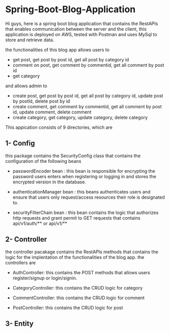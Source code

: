 # Spring-Boot-Blog-Application

Hi guys, here is a spring boot blog application 
that contains the RestAPIs that enables communication between the server and the client,
this application is deployed on AWS, tested with Postman and uses MySql to store and retrieve data.

the functionalities of this blog app allows users to 

- get post, get post by post id, get all post by category id
- comment on post, get comment by commentid, get all comment by post id
- get category

and allows admin to
- create post, get post by post id, get all post by category id, update post by postId, delete post by id
- create comment, get comment by commentid, get all comment by post id, update comment, delete comment
- create category, get category, update category, delete category

This appication consists of 9 directories, which are

## 1- Config

this package contains the SecurityConfig class that contains the configuration of the following beans

- passwordEncoder bean :
this bean is responsible for encrypting the password users enters when registering or logging in and stores the encrypted version in the database.

- authenticationManager bean :
this beans authenticates users and ensure that users only request/access resources their role is designated to.

- securityFilterChain bean :
this bean contains the logic that authorizes http requests and grant permit to GET requests that contains api/v1/auth/** or api/v1/**

## 2- Controller

the controller pacakage contains the RestAPIs methods that contains the logic for the implentation of the functionalities of the blog app.
the controllers are 

- AuthController:
  this contains the POST methods that allows users register/signup or login/signin.
  
- CategoryController:
  this contains the CRUD logic for category
  
- CommentController: 
  this contains the CRUD logic for comment
  
- PostController:
  this contains the CRUD logic for post
  
## 3- Entity
 
 
  
  




